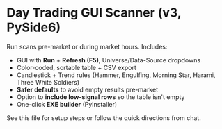 # Day Trading GUI Scanner (v3, PySide6)

Run scans pre-market or during market hours. Includes:
- GUI with **Run** + **Refresh (F5)**, Universe/Data-Source dropdowns
- Color-coded, sortable table + CSV export
- Candlestick + Trend rules (Hammer, Engulfing, Morning Star, Harami, Three White Soldiers)
- **Safer defaults** to avoid empty results pre-market
- Option to **include low-signal rows** so the table isn't empty
- One-click **EXE builder** (PyInstaller)

See this file for setup steps or follow the quick directions from chat.
